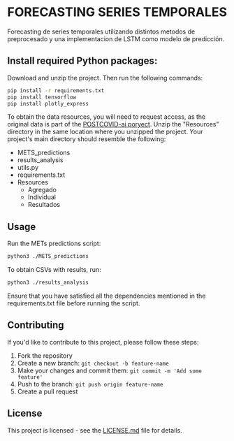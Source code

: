 # FORECASTING SERIES TEMPORALES

Forecasting de series temporales utilizando distintos metodos de preprocesado y una implementacion de LSTM como modelo de predicción. 

## Install required Python packages:
Download and unzip the project. Then run the following commands:

```bash 
pip install -r requirements.txt
pip install tensorflow
pip install plotly_express
```
To obtain the data resources, you will need to request access, as the original data is part of the [POSTCOVID-ai poryect](https://projects.ugr.es/postcovid-ai).
Unzip the "Resources" directory in the same location where you unzipped the project. Your project's main directory should resemble the following:

- METS_predictions
- results_analysis
- utils.py
- requirements.txt
- Resources
   - Agregado
   - Individual
   - Resultados


## Usage

Run the METs predictions script:
```bash 
python3 ./METS_predictions
```
To obtain CSVs with results, run:
```bash 
python3 ./results_analysis
```
Ensure that you have satisfied all the dependencies mentioned in the requirements.txt file before running the script.

## Contributing

If you'd like to contribute to this project, please follow these steps:

1. Fork the repository
2. Create a new branch: `git checkout -b feature-name`
3. Make your changes and commit them: `git commit -m 'Add some feature'`
4. Push to the branch: `git push origin feature-name`
5. Create a pull request

## License

This project is licensed  - see the [LICENSE.md](LICENSE.md) file for details.
